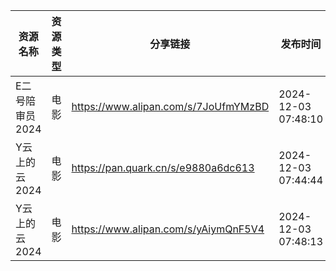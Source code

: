 | 资源名称       | 资源类型 | 分享链接                                 | 发布时间                |
| ---------- | ---- | ------------------------------------ | ------------------- |
| E二号陪审员2024 | 电影   | https://www.alipan.com/s/7JoUfmYMzBD | 2024-12-03 07:48:10 |
| Y云上的云2024  | 电影   | https://pan.quark.cn/s/e9880a6dc613  | 2024-12-03 07:44:44 |
| Y云上的云2024  | 电影   | https://www.alipan.com/s/yAiymQnF5V4 | 2024-12-03 07:48:13 |
